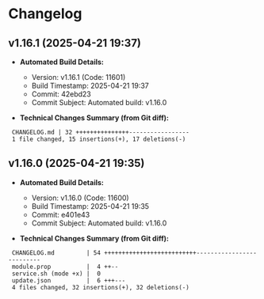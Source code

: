 # Changelog

## v1.16.1 (2025-04-21 19:37)

* **Automated Build Details:**
    * Version: v1.16.1 (Code: 11601)
    * Build Timestamp: 2025-04-21 19:37
    * Commit: 42ebd23
    * Commit Subject: Automated build: v1.16.0

* **Technical Changes Summary (from Git diff):**
```
 CHANGELOG.md | 32 +++++++++++++++-----------------
 1 file changed, 15 insertions(+), 17 deletions(-)
```


## v1.16.0 (2025-04-21 19:35)

* **Automated Build Details:**
    * Version: v1.16.0 (Code: 11600)
    * Build Timestamp: 2025-04-21 19:35
    * Commit: e401e43
    * Commit Subject: Automated build: v1.16.0

* **Technical Changes Summary (from Git diff):**
```
 CHANGELOG.md         | 54 ++++++++++++++++++++++++++--------------------------
 module.prop          |  4 ++--
 service.sh (mode +x) |  0
 update.json          |  6 +++---
 4 files changed, 32 insertions(+), 32 deletions(-)
```